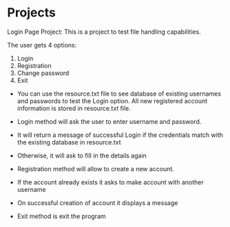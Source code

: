 # Projects

Login Page Project: This is a project to test file handling capabilities.

The user gets 4 options:
1. Login
2. Registration
3. Change password
4. Exit

* You can use the resource.txt file to see database of existing usernames and passwords to test the Login option. All new registered account information is   stored in resource.txt file.

* Login method will ask the user to enter username and password.
* It will return a message of successful Login if the credentials match with the existing database in resource.txt
* Otherwise, it will ask to fill in the details again

* Registration method will allow to create a new account.
* If the account already exists it asks to make account with another username
* On successful creation of account it displays a message

* Exit method is exit the program
